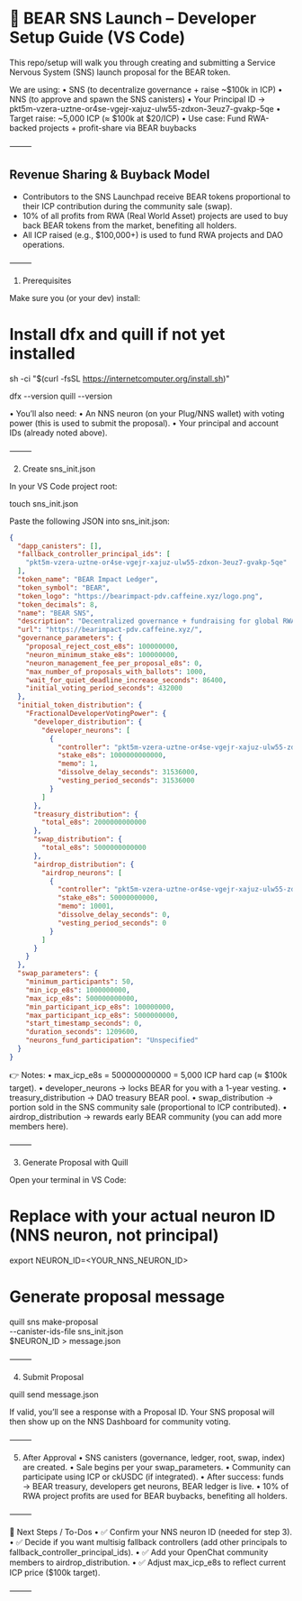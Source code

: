 # 🐻 BEAR SNS Launch – Developer Setup Guide (VS Code)

This repo/setup will walk you through creating and submitting a Service Nervous System (SNS) launch proposal for the BEAR token.

We are using:
• SNS (to decentralize governance + raise ~$100k in ICP)
• NNS (to approve and spawn the SNS canisters)
• Your Principal ID → pkt5m-vzera-uztne-or4se-vgejr-xajuz-ulw55-zdxon-3euz7-gvakp-5qe
• Target raise: ~5,000 ICP (≈ $100k at $20/ICP)
• Use case: Fund RWA-backed projects + profit-share via BEAR buybacks

⸻

## Revenue Sharing & Buyback Model

- Contributors to the SNS Launchpad receive BEAR tokens proportional to their ICP contribution during the community sale (swap).
- 10% of all profits from RWA (Real World Asset) projects are used to buy back BEAR tokens from the market, benefiting all holders.
- All ICP raised (e.g., $100,000+) is used to fund RWA projects and DAO operations.

⸻

1. Prerequisites

Make sure you (or your dev) install:

# Install dfx and quill if not yet installed
sh -ci "$(curl -fsSL https://internetcomputer.org/install.sh)"

dfx --version
quill --version

• You’ll also need:
  • An NNS neuron (on your Plug/NNS wallet) with voting power (this is used to submit the proposal).
  • Your principal and account IDs (already noted above).

⸻

2. Create sns_init.json

In your VS Code project root:

touch sns_init.json

Paste the following JSON into sns_init.json:

```json
{
  "dapp_canisters": [],
  "fallback_controller_principal_ids": [
    "pkt5m-vzera-uztne-or4se-vgejr-xajuz-ulw55-zdxon-3euz7-gvakp-5qe"
  ],
  "token_name": "BEAR Impact Ledger",
  "token_symbol": "BEAR",
  "token_logo": "https://bearimpact-pdv.caffeine.xyz/logo.png",
  "token_decimals": 8,
  "name": "BEAR SNS",
  "description": "Decentralized governance + fundraising for global RWA startups under the BEAR (Blockchain-Enabled Advancement Reserve) mission. 10% of RWA profits earmarked for BEAR buybacks. Contributors to the SNS Launchpad receive BEAR tokens proportional to their ICP contribution.",
  "url": "https://bearimpact-pdv.caffeine.xyz/",
  "governance_parameters": {
    "proposal_reject_cost_e8s": 100000000,
    "neuron_minimum_stake_e8s": 100000000,
    "neuron_management_fee_per_proposal_e8s": 0,
    "max_number_of_proposals_with_ballots": 1000,
    "wait_for_quiet_deadline_increase_seconds": 86400,
    "initial_voting_period_seconds": 432000
  },
  "initial_token_distribution": {
    "FractionalDeveloperVotingPower": {
      "developer_distribution": {
        "developer_neurons": [
          {
            "controller": "pkt5m-vzera-uztne-or4se-vgejr-xajuz-ulw55-zdxon-3euz7-gvakp-5qe",
            "stake_e8s": 1000000000000,
            "memo": 1,
            "dissolve_delay_seconds": 31536000,
            "vesting_period_seconds": 31536000
          }
        ]
      },
      "treasury_distribution": {
        "total_e8s": 2000000000000
      },
      "swap_distribution": {
        "total_e8s": 5000000000000
      },
      "airdrop_distribution": {
        "airdrop_neurons": [
          {
            "controller": "pkt5m-vzera-uztne-or4se-vgejr-xajuz-ulw55-zdxon-3euz7-gvakp-5qe",
            "stake_e8s": 50000000000,
            "memo": 10001,
            "dissolve_delay_seconds": 0,
            "vesting_period_seconds": 0
          }
        ]
      }
    }
  },
  "swap_parameters": {
    "minimum_participants": 50,
    "min_icp_e8s": 1000000000,
    "max_icp_e8s": 500000000000,
    "min_participant_icp_e8s": 100000000,
    "max_participant_icp_e8s": 5000000000,
    "start_timestamp_seconds": 0,
    "duration_seconds": 1209600,
    "neurons_fund_participation": "Unspecified"
  }
}
```

👉 Notes:
• max_icp_e8s = 500000000000 = 5,000 ICP hard cap (≈ $100k target).
• developer_neurons → locks BEAR for you with a 1-year vesting.
• treasury_distribution → DAO treasury BEAR pool.
• swap_distribution → portion sold in the SNS community sale (proportional to ICP contributed).
• airdrop_distribution → rewards early BEAR community (you can add more members here).

⸻

3. Generate Proposal with Quill

Open your terminal in VS Code:

# Replace with your actual neuron ID (NNS neuron, not principal)
export NEURON_ID=<YOUR_NNS_NEURON_ID>

# Generate proposal message
quill sns make-proposal \
  --canister-ids-file sns_init.json \
  $NEURON_ID > message.json

⸻

4. Submit Proposal

quill send message.json

If valid, you’ll see a response with a Proposal ID.
Your SNS proposal will then show up on the NNS Dashboard for community voting.

⸻

5. After Approval
• SNS canisters (governance, ledger, root, swap, index) are created.
• Sale begins per your swap_parameters.
• Community can participate using ICP or ckUSDC (if integrated).
• After success: funds → BEAR treasury, developers get neurons, BEAR ledger is live.
• 10% of RWA project profits are used for BEAR buybacks, benefiting all holders.

⸻

📌 Next Steps / To-Dos
• ✅ Confirm your NNS neuron ID (needed for step 3).
• ✅ Decide if you want multisig fallback controllers (add other principals to fallback_controller_principal_ids).
• ✅ Add your OpenChat community members to airdrop_distribution.
• ✅ Adjust max_icp_e8s to reflect current ICP price ($100k target).

⸻
